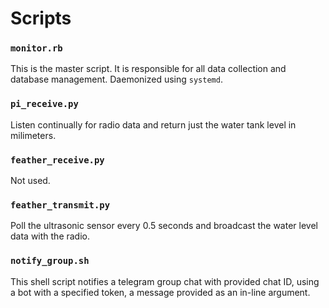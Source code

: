 # Scripts
### `monitor.rb`
This is the master script. It is responsible for all data collection and database management. Daemonized  using 
`systemd`.
  
### `pi_receive.py`
Listen continually for radio data and return just the water tank level in milimeters. 
  
### `feather_receive.py`
Not used. 

### `feather_transmit.py`
Poll the ultrasonic sensor every 0.5 seconds and broadcast the water level data with the radio.

### `notify_group.sh`
This shell script notifies a telegram group chat with provided chat ID, using a bot with a specified token, a message provided as an in-line argument.